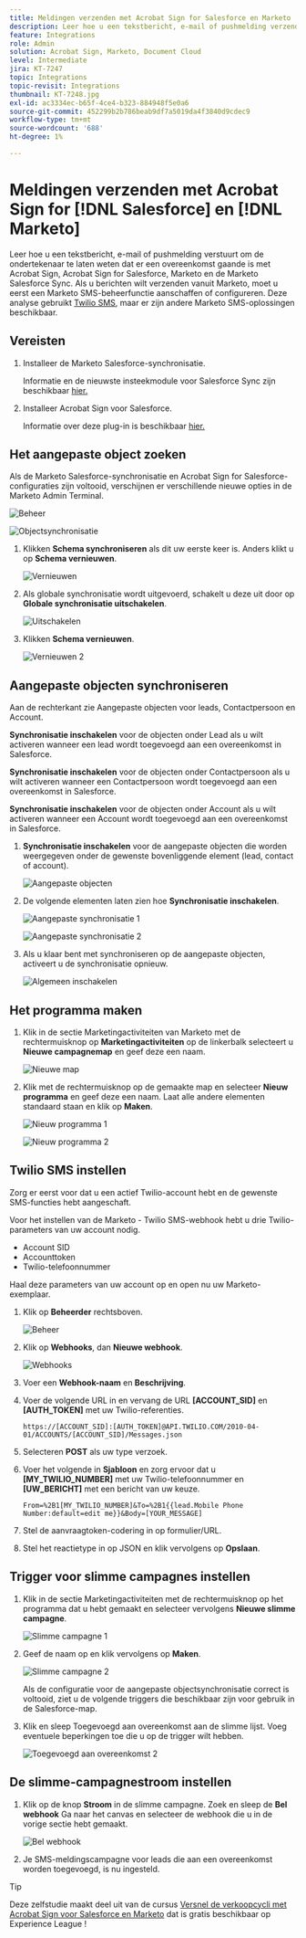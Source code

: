 ```yaml
---
title: Meldingen verzenden met Acrobat Sign for Salesforce en Marketo
description: Leer hoe u een tekstbericht, e-mail of pushmelding verzendt om de ondertekenaar te laten weten dat een overeenkomst onderweg is
feature: Integrations
role: Admin
solution: Acrobat Sign, Marketo, Document Cloud
level: Intermediate
jira: KT-7247
topic: Integrations
topic-revisit: Integrations
thumbnail: KT-7248.jpg
exl-id: ac3334ec-b65f-4ce4-b323-884948f5e0a6
source-git-commit: 452299b2b786beab9df7a5019da4f3840d9cdec9
workflow-type: tm+mt
source-wordcount: '688'
ht-degree: 1%

---
```


# Meldingen verzenden met Acrobat Sign for [!DNL Salesforce] en [!DNL Marketo]

Leer hoe u een tekstbericht, e-mail of pushmelding verstuurt om de ondertekenaar te laten weten dat er een overeenkomst gaande is met Acrobat Sign, Acrobat Sign for Salesforce, Marketo en de Marketo Salesforce Sync. Als u berichten wilt verzenden vanuit Marketo, moet u eerst een Marketo SMS-beheerfunctie aanschaffen of configureren. Deze analyse gebruikt [Twilio SMS](https://launchpoint.marketo.com/twilio/twilio-sms-for-marketo/), maar er zijn andere Marketo SMS-oplossingen beschikbaar.

## Vereisten

1. Installeer de Marketo Salesforce-synchronisatie.

   Informatie en de nieuwste insteekmodule voor Salesforce Sync zijn beschikbaar [hier.](https://experienceleague.adobe.com/docs/marketo/using/product-docs/crm-sync/salesforce-sync/understanding-the-salesforce-sync.html)

1. Installeer Acrobat Sign voor Salesforce.

   Informatie over deze plug-in is beschikbaar [hier.](https://helpx.adobe.com/ca/sign/using/salesforce-integration-installation-guide.html)

## Het aangepaste object zoeken

Als de Marketo Salesforce-synchronisatie en Acrobat Sign for Salesforce-configuraties zijn voltooid, verschijnen er verschillende nieuwe opties in de Marketo Admin Terminal.

![Beheer](assets/adminTab.png)

![Objectsynchronisatie](assets/salesforceAdmin.png)

1. Klikken **Schema synchroniseren** als dit uw eerste keer is. Anders klikt u op **Schema vernieuwen**.

   ![Vernieuwen](assets/refreshSchema1.png)

1. Als globale synchronisatie wordt uitgevoerd, schakelt u deze uit door op **Globale synchronisatie uitschakelen**.

   ![Uitschakelen](assets/disableGlobal.png)

1. Klikken **Schema vernieuwen**.

   ![Vernieuwen 2](assets/refreshSchema2.png)

## Aangepaste objecten synchroniseren

Aan de rechterkant zie Aangepaste objecten voor leads, Contactpersoon en Account.

**Synchronisatie inschakelen** voor de objecten onder Lead als u wilt activeren wanneer een lead wordt toegevoegd aan een overeenkomst in Salesforce.

**Synchronisatie inschakelen** voor de objecten onder Contactpersoon als u wilt activeren wanneer een Contactpersoon wordt toegevoegd aan een overeenkomst in Salesforce.

**Synchronisatie inschakelen** voor de objecten onder Account als u wilt activeren wanneer een Account wordt toegevoegd aan een overeenkomst in Salesforce.

1. **Synchronisatie inschakelen** voor de aangepaste objecten die worden weergegeven onder de gewenste bovenliggende element (lead, contact of account).

   ![Aangepaste objecten](assets/customObjects.png)

1. De volgende elementen laten zien hoe **Synchronisatie inschakelen**.

   ![Aangepaste synchronisatie 1](assets/customObjectSync1.png)

   ![Aangepaste synchronisatie 2](assets/customObjectSync2.png)

1. Als u klaar bent met synchroniseren op de aangepaste objecten, activeert u de synchronisatie opnieuw.

   ![Algemeen inschakelen](assets/enableGlobal.png)

## Het programma maken

1. Klik in de sectie Marketingactiviteiten van Marketo met de rechtermuisknop op **Marketingactiviteiten** op de linkerbalk selecteert u **Nieuwe campagnemap** en geef deze een naam.

   ![Nieuwe map](assets/newFolder.png)

1. Klik met de rechtermuisknop op de gemaakte map en selecteer **Nieuw programma** en geef deze een naam. Laat alle andere elementen standaard staan en klik op **Maken**.

   ![Nieuw programma 1](assets/newProgram1.png)

   ![Nieuw programma 2](assets/newProgram2.png)

## Twilio SMS instellen

Zorg er eerst voor dat u een actief Twilio-account hebt en de gewenste SMS-functies hebt aangeschaft.

Voor het instellen van de Marketo - Twilio SMS-webhook hebt u drie Twilio-parameters van uw account nodig.

- Account SID
- Accounttoken
- Twilio-telefoonnummer

Haal deze parameters van uw account op en open nu uw Marketo-exemplaar.

1. Klik op **Beheerder** rechtsboven.

   ![Beheer](assets/adminTab.png)

1. Klik op **Webhooks**, dan **Nieuwe webhook**.

   ![Webhooks](assets/webhooks.png)

1. Voer een **Webhook-naam** en **Beschrijving**.

1. Voer de volgende URL in en vervang de URL **[ACCOUNT_SID]** en **[AUTH_TOKEN]** met uw Twilio-referenties.

   ```
   https://[ACCOUNT_SID]:[AUTH_TOKEN]@API.TWILIO.COM/2010-04-01/ACCOUNTS/[ACCOUNT_SID]/Messages.json
   ```

1. Selecteren **POST** als uw type verzoek.

1. Voer het volgende in **Sjabloon** en zorg ervoor dat u **[MY_TWILIO_NUMBER]** met uw Twilio-telefoonnummer en **[UW_BERICHT]** met een bericht van uw keuze.

   ```
   From=%2B1[MY_TWILIO_NUMBER]&To=%2B1{{lead.Mobile Phone Number:default=edit me}}&Body=[YOUR_MESSAGE]
   ```

1. Stel de aanvraagtoken-codering in op formulier/URL.

1. Stel het reactietype in op JSON en klik vervolgens op **Opslaan**.

## Trigger voor slimme campagnes instellen

1. Klik in de sectie Marketingactiviteiten met de rechtermuisknop op het programma dat u hebt gemaakt en selecteer vervolgens **Nieuwe slimme campagne**.

   ![Slimme campagne 1](assets/smartCampaign1.png)

1. Geef de naam op en klik vervolgens op **Maken**.

   ![Slimme campagne 2](assets/smartCampaign3.png)

   Als de configuratie voor de aangepaste objectsynchronisatie correct is voltooid, ziet u de volgende triggers die beschikbaar zijn voor gebruik in de Salesforce-map.

1. Klik en sleep Toegevoegd aan overeenkomst aan de slimme lijst. Voeg eventuele beperkingen toe die u op de trigger wilt hebben.

   ![Toegevoegd aan overeenkomst 2](assets/addedToAgreement2.png)

## De slimme-campagnestroom instellen

1. Klik op de knop **Stroom** in de slimme campagne. Zoek en sleep de **Bel webhook** Ga naar het canvas en selecteer de webhook die u in de vorige sectie hebt gemaakt.

   ![Bel webhook](assets/callWebhook.png)

1. Je SMS-meldingscampagne voor leads die aan een overeenkomst worden toegevoegd, is nu ingesteld.

>[!TIP]
>
>Deze zelfstudie maakt deel uit van de cursus [Versnel de verkoopcycli met Acrobat Sign voor Salesforce en Marketo](https://experienceleague.adobe.com/?recommended=Sign-U-1-2021.1) dat is gratis beschikbaar op Experience League !
